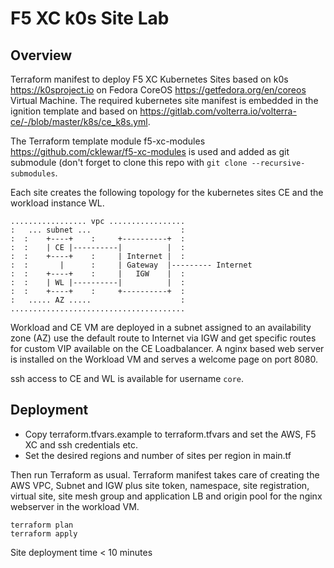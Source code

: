 # F5 XC k0s Site Lab

## Overview

Terraform manifest to deploy F5 XC Kubernetes Sites based on k0s <https://k0sproject.io> on Fedora CoreOS <https://getfedora.org/en/coreos> Virtual Machine.
The required kubernetes site manifest is embedded in the ignition template and based on <https://gitlab.com/volterra.io/volterra-ce/-/blob/master/k8s/ce_k8s.yml>.

The Terraform template module f5-xc-modules <https://github.com/cklewar/f5-xc-modules> is used and added as git submodule (don't forget to clone this repo with
`git clone --recursive-submodules`.

Each site creates the following topology for the kubernetes sites CE and the workload instance WL.

```
................. vpc .................
:   ... subnet ...                    :
:  :    +----+    :     +----------+  :
:  :    | CE |----------|          |  :    
:  :    +----+    :     | Internet |  :     
:  :       |      :     | Gateway  |--------- Internet
:  :    +----+    :     |   IGW    |  :   
:  :    | WL |----------|          |  :      
:  :    +----+    :     +----------+  :
:   ..... AZ .....                    :
.......................................
```

Workload and CE VM are deployed in a subnet assigned to an availability zone (AZ) use the default route to Internet via IGW and get specific routes for custom VIP available
on the CE Loadbalancer. A nginx based web server is installed on the Workload VM and serves a welcome page on port 8080.

ssh access to CE and WL is available for username `core`.

## Deployment

- Copy terraform.tfvars.example to terraform.tfvars and set the AWS, F5 XC and ssh credentials etc.
- Set the desired regions and number of sites per region in main.tf

Then run Terraform as usual. Terraform manifest takes care of creating the AWS VPC, Subnet and IGW plus site token, namespace, site registration, virtual site, 
site mesh group and application LB and origin pool for the nginx webserver in the workload VM.

```
terraform plan
terraform apply
```

Site deployment time < 10 minutes
